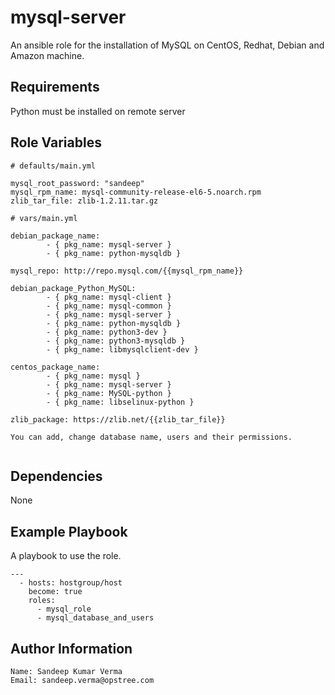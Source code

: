 mysql-server
============

An ansible role for the installation of MySQL on CentOS, Redhat, Debian and Amazon machine.

Requirements
------------

Python must be installed on remote server

Role Variables
--------------

```
# defaults/main.yml

mysql_root_password: "sandeep"
mysql_rpm_name: mysql-community-release-el6-5.noarch.rpm
zlib_tar_file: zlib-1.2.11.tar.gz

```

```
# vars/main.yml

debian_package_name:
        - { pkg_name: mysql-server }
        - { pkg_name: python-mysqldb }

mysql_repo: http://repo.mysql.com/{{mysql_rpm_name}}

debian_package_Python_MySQL:
        - { pkg_name: mysql-client }
        - { pkg_name: mysql-common }
        - { pkg_name: mysql-server }
        - { pkg_name: python-mysqldb }
        - { pkg_name: python3-dev }
        - { pkg_name: python3-mysqldb }
        - { pkg_name: libmysqlclient-dev }

centos_package_name:
        - { pkg_name: mysql }
        - { pkg_name: mysql-server }
        - { pkg_name: MySQL-python }
        - { pkg_name: libselinux-python }

zlib_package: https://zlib.net/{{zlib_tar_file}}

You can add, change database name, users and their permissions.


```

Dependencies
------------

None

Example Playbook
----------------

A playbook to use the role.

```
---
  - hosts: hostgroup/host
    become: true
    roles: 
      - mysql_role
      - mysql_database_and_users

```

Author Information
------------------

```
Name: Sandeep Kumar Verma
Email: sandeep.verma@opstree.com
```
